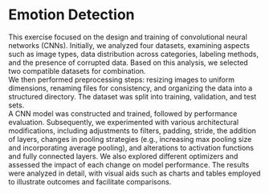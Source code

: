 # Emotion Detection  
This exercise focused on the design and training of convolutional neural networks (CNNs). Initially, we analyzed four datasets, examining aspects such as image types, data distribution across categories, labeling methods, and the presence of corrupted data. Based on this analysis, we selected two compatible datasets for combination.  
We then performed preprocessing steps: resizing images to uniform dimensions, renaming files for consistency, and organizing the data into a structured directory. The dataset was split into training, validation, and test sets.  
A CNN model was constructed and trained, followed by performance evaluation. Subsequently, we experimented with various architectural modifications, including adjustments to filters, padding, stride, the addition of layers, changes in pooling strategies (e.g., increasing max pooling size and incorporating average pooling), and alterations to activation functions and fully connected layers.
We also explored different optimizers and assessed the impact of each change on model performance. The results were analyzed in detail, with visual aids such as charts and tables employed to illustrate outcomes and facilitate comparisons.
